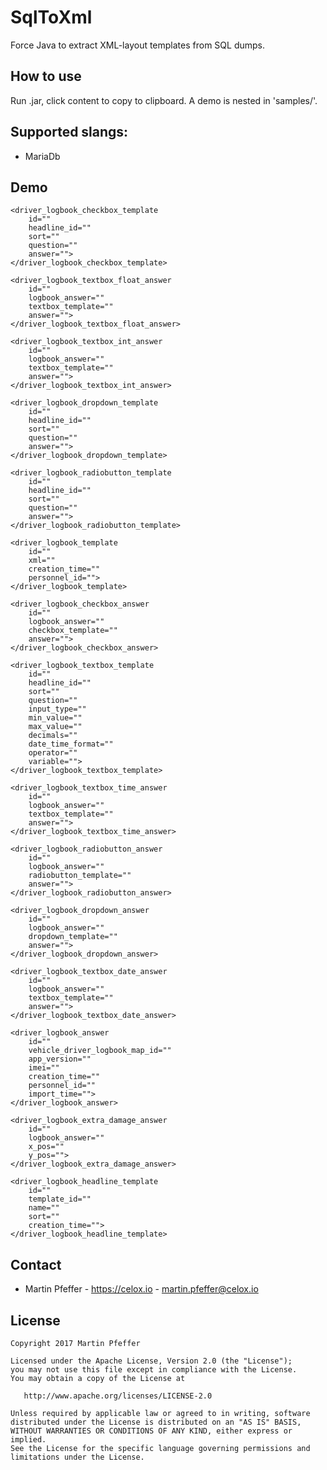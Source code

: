 # SqlToXml

Force Java to extract XML-layout templates from SQL dumps. 


## How to use

Run .jar, click content to copy to clipboard. A demo is nested in 'samples/'.


## Supported slangs: 

* MariaDb


## Demo

```
<driver_logbook_checkbox_template
	id=""
	headline_id=""
	sort=""
	question=""
	answer="">
</driver_logbook_checkbox_template>

<driver_logbook_textbox_float_answer
	id=""
	logbook_answer=""
	textbox_template=""
	answer="">
</driver_logbook_textbox_float_answer>

<driver_logbook_textbox_int_answer
	id=""
	logbook_answer=""
	textbox_template=""
	answer="">
</driver_logbook_textbox_int_answer>

<driver_logbook_dropdown_template
	id=""
	headline_id=""
	sort=""
	question=""
	answer="">
</driver_logbook_dropdown_template>

<driver_logbook_radiobutton_template
	id=""
	headline_id=""
	sort=""
	question=""
	answer="">
</driver_logbook_radiobutton_template>

<driver_logbook_template
	id=""
	xml=""
	creation_time=""
	personnel_id="">
</driver_logbook_template>

<driver_logbook_checkbox_answer
	id=""
	logbook_answer=""
	checkbox_template=""
	answer="">
</driver_logbook_checkbox_answer>

<driver_logbook_textbox_template
	id=""
	headline_id=""
	sort=""
	question=""
	input_type=""
	min_value=""
	max_value=""
	decimals=""
	date_time_format=""
	operator=""
	variable="">
</driver_logbook_textbox_template>

<driver_logbook_textbox_time_answer
	id=""
	logbook_answer=""
	textbox_template=""
	answer="">
</driver_logbook_textbox_time_answer>

<driver_logbook_radiobutton_answer
	id=""
	logbook_answer=""
	radiobutton_template=""
	answer="">
</driver_logbook_radiobutton_answer>

<driver_logbook_dropdown_answer
	id=""
	logbook_answer=""
	dropdown_template=""
	answer="">
</driver_logbook_dropdown_answer>

<driver_logbook_textbox_date_answer
	id=""
	logbook_answer=""
	textbox_template=""
	answer="">
</driver_logbook_textbox_date_answer>

<driver_logbook_answer
	id=""
	vehicle_driver_logbook_map_id=""
	app_version=""
	imei=""
	creation_time=""
	personnel_id=""
	import_time="">
</driver_logbook_answer>

<driver_logbook_extra_damage_answer
	id=""
	logbook_answer=""
	x_pos=""
	y_pos="">
</driver_logbook_extra_damage_answer>

<driver_logbook_headline_template
	id=""
	template_id=""
	name=""
	sort=""
	creation_time="">
</driver_logbook_headline_template>
```



## Contact

* Martin Pfeffer - https://celox.io - <martin.pfeffer@celox.io>


## License

    Copyright 2017 Martin Pfeffer

    Licensed under the Apache License, Version 2.0 (the "License");
    you may not use this file except in compliance with the License.
    You may obtain a copy of the License at

       http://www.apache.org/licenses/LICENSE-2.0

    Unless required by applicable law or agreed to in writing, software
    distributed under the License is distributed on an "AS IS" BASIS,
    WITHOUT WARRANTIES OR CONDITIONS OF ANY KIND, either express or implied.
    See the License for the specific language governing permissions and
    limitations under the License.


